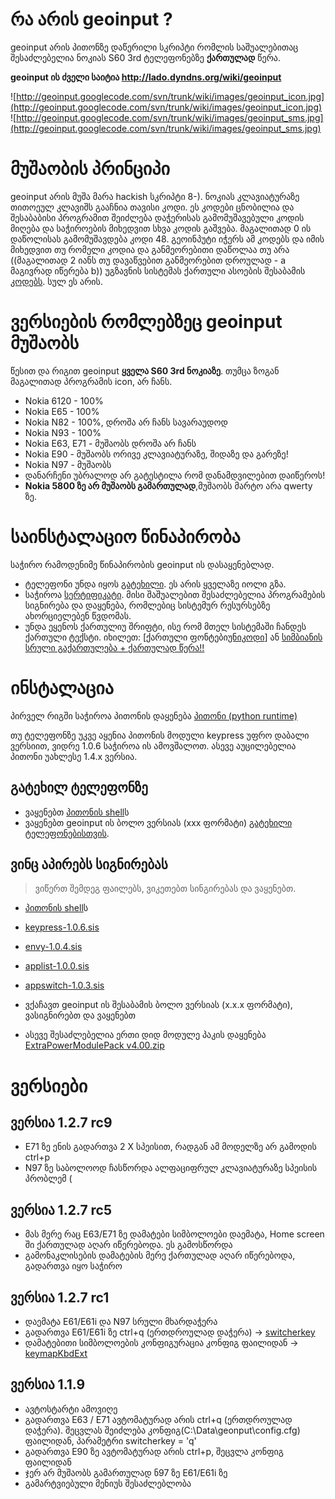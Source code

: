 # რა არის geoinput ? #
geoinput არის პითონზე დაწერილი სკრიპტი რომლის საშუალებითაც შესაძლებელია ნოკიას
S60 3rd  ტელეფონებზე **ქართულად** წერა.

**geoinput ის ძველი საიტია http://lado.dyndns.org/wiki/geoinput**

![http://geoinput.googlecode.com/svn/trunk/wiki/images/geoinput_icon.jpg](http://geoinput.googlecode.com/svn/trunk/wiki/images/geoinput_icon.jpg) ![http://geoinput.googlecode.com/svn/trunk/wiki/images/geoinput_sms.jpg](http://geoinput.googlecode.com/svn/trunk/wiki/images/geoinput_sms.jpg)

# მუშაობის პრინციპი #
geoinput არის მუშა მარა hackish სკრიპტი 8-).
ნოკიას კლავიატურაზე თითოეულ კლავიშს გააჩნია თავისი კოდი.
ეს კოდები ცნობილია და შესაბაბისი
პროგრამით შეიძლება დაჭერისას გამომუშავებული კოდის მიღება და საჭიროების მიხედვით სხვა კოდის გაშვება.
მაგალითად 0 ის დაწოლისას გამომუშავდება კოდი 48. გეოინპუტი იჭერს ამ კოდებს და იმის მიხედვით თუ რომელი კოდია და განმეორებითი დაწოლაა თუ არა ((მაგალითად  2 იანს თუ დავაწვებით განმეორებით დროულად - a მაგივრად იწერება b))
უგზავნის სისტემას ქართული ასოების შესაბამის [კოდებს](http://triggertek.com/r/unicode/10A0-10FF). სულ ეს არის.


# ვერსიების რომლებზეც geoinput მუშაობს #

წესით და რიგით geoinput **ყველა S60 3rd ნოკიაზე**.
თუმცა ზოგან მაგალითად პროგრამის icon, არ ჩანს.

  * Nokia 6120 - 100%
  * Nokia E65 - 100%
  * Nokia N82 - 100%, დროშა არ ჩანს სავარაუდოდ
  * Nokia N93 - 100%
  * Nokia E63, E71 - მუშაობს დროშა არ ჩანს
  * Nokia E90 - მუშაობს ორივე კლავიატურაზე, შიდაზე და გარეზე!
  * Nokia N97 - მუშაობს
  * დანარჩენი უბრალოდ არ გატესტილა რომ დანამდვილებით დაიწეროს!
  * **Nokia 5800 ზე არ მუშაობს გამართულად**,მუშაობს მარტო არა qwerty ზე.
# საინსტალაციო წინაპირობა #
საჭირო რამოდენიმე წინაპირობის geoinput ის დასაყენებლად.

  * ტელეფონი უნდა იყოს [გატეხილი](http://forum.ge/?f=80&showtopic=33904315). ეს არის ყველაზე იოლი გზა.
  * საჭიროა [სერტიფიკატი](http://symbiange.blogspot.com/2009/06/opda.html). მისი შაშუალებით შესაძლებელია პროგრამების სიგნირება და დაყენება, რომლებიც სისტემურ რესურსებზე ახორციელებენ წვდომას.
  * უნდა ეყენოს ქართულიუ შრიფტი, ისე რომ მთელ სისტემაში ჩანდეს ქართული ტექსტი. იხილეთ: [ქართული ფონტები[უნიკოდი](http://forum.ge/?f=80&showtopic=33675917)] ან [სიმბიანის სრული გაქართულება + ქართულად წერა!!](http://symbiange.blogspot.com/2009/07/blog-post.html)

# ინსტალაცია #

პირველ რიგში საჭიროა პითონის დაყენება [პითონი (python runtime)](http://geoinput.googlecode.com/files/PythonForS60_1_4_5_3rdEd.sis)

თუ ტელეფონზე უკვე აყენია პითონის მოდული keypress უფრო დაბალი ვერსიით, ვიდრე 1.0.6 საჭიროა ის ამოვშალოთ. ასევე აუცილებელია პითონი უახლესე 1.4.x ვერსია.

## გატეხილ ტელეფონზე ##
  * ვაყენებთ [პითონის shell](http://geoinput.googlecode.com/files/PythonScriptShell_1_4_5_3rdEd_unsigned_testrange.SIS)ს
  * ვაყენებთ geoinput ის ბოლო ვერსიას (xxx ფორმატი) [გატეხილი ტელეფონებისთვის](http://code.google.com/p/geoinput/downloads/list?q=label:%E1%83%92%E1%83%90%E1%83%A2%E1%83%94%E1%83%AE%E1%83%98%E1%83%9A%E1%83%98_%E1%83%A2%E1%83%94%E1%83%9A%E1%83%94%E1%83%A4%E1%83%9D%E1%83%9C%E1%83%98%E1%83%A1%E1%83%97%E1%83%95%E1%83%98%E1%83%A1).


## ვინც აპირებს სიგნირებას ##
> ვიწერთ შემდეგ ფაილებს, ვიკეთებთ სინგირებას და ვაყენებთ.

  * [პითონის shell](http://geoinput.googlecode.com/files/PythonScriptShell_1_4_5_3rdEd_unsigned_testrange.SIS)ს
  * [keypress-1.0.6.sis](http://geoinput.googlecode.com/files/keypress-1.0.6.sis)
  * [envy-1.0.4.sis](http://geoinput.googlecode.com/files/envy-1.0.4.sis)
  * [applist-1.0.0.sis](http://geoinput.googlecode.com/files/applist-1.0.0.sis)
  * [appswitch-1.0.3.sis](http://geoinput.googlecode.com/files/appswitch-1.0.3.sis)
  * ვქაჩავთ geoinput ის შესაბამის ბოლო ვერსიას (x.x.x ფორმატი), ვასიგნირებთ და ვაყენებთ

  * ასევე შესაძლებელია ერთი დიდ მოდულე პაკის დაყენება [ExtraPowerModulePack v4.00.zip](http://geoinput.googlecode.com/files/ExtraPowerModulePack%20v4.00.zip)

# ვერსიები #


## ვერსია 1.2.7 rc9 ##
  * E71 ზე ენის გადართვა 2 X სპეისით, რადგან ამ მოდელზე არ გამოდის ctrl+p
  * N97 ზე საბოლოოდ ჩასწორდა ალფაციფრულ კლავიატურაზე სპეისის პრობლემ (

## ვერსია 1.2.7 rc5 ##
  * მას მერე რაც E63/E71 ზე დამატები სიმბოლოები დაემატა, Home screen ში ქართულად აღარ    იწერებოდა. ეს გამოსწორდა
  * გამონაკლისების დამატების მერე ქართულად აღარ იწერებოდა, გადართვა იყო საჭირო

## ვერსია 1.2.7 rc1 ##
  * დაემატა E61/E61i და N97 სრული მხარდაჭერა
  * გადართვა E61/E61i ზე ctrl+q (ერთდროულად დაჭერა) -> [switcherkey](switcherkey.md)
  * დამატებითი სიმბოლოების კონფიგურაცია კონფიგ ფაილიდან -> [keymapKbdExt](keymapKbdExt.md)


## ვერსია 1.1.9 ##
  * ავტოსტარტი ამოვიღე
  * გადართვა E63 / E71 ავტომატურად არის ctrl+q (ერთდროულად დაჭერა). შეცვლას შეიძლება კონფიგ(C:\\Data\\geonput\config.cfg) ფაილიდან, პარამეტრი switcherkey = 'q'
  * გადართვა E90 ზე ავტომატურად არის ctrl+p, შეცვლა კონფიგ ფაილიდან
  * ჯერ არ მუშაობს გამართულად ნ97 ზე E61/E61i ზე
  * გამარტვიებული მენიუს შესაძლებლობა
